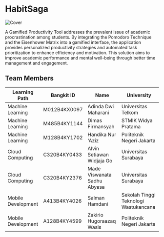 # HabitSaga

![Cover](https://github.com/user-attachments/assets/581f388b-3e84-4baf-942b-7b66a065e38c)

A Gamified Productivity Tool addresses the prevalent issue of academic procrastination among students. 
By integrating the Pomodoro Technique and the Eisenhower Matrix into a gamified interface, the application 
provides personalized productivity strategies and automated task prioritization to enhance efficiency and 
motivation. This solution aims to improve academic performance and mental well-being through better time 
management and engagement.

## Team Members

| Learning Path      | Bangkit ID   | Name                        | University                            |
|--------------------|--------------|-----------------------------|---------------------------------------|
| Machine Learning   | M012B4KX0097 | Adinda Dwi Maharani         | Universitas Telkom                    |
| Machine Learning   | M485B4KY1144 | Dimas Firmansyah            | STMIK Widya Pratama                   |
| Machine Learning   | M128B4KY1702 | Handika Nur 'Aziz           | Politeknik Negeri Jakarta             |
| Cloud Computing    | C320B4KY0433 | Alvin Setiawan Widjaja Go   | Universitas Surabaya                  |
| Cloud Computing    | C320B4KY2376 | Made Viswanata Sadhu Abyasa | Universitas Surabaya                  |
| Mobile Development | A413B4KY4026 | Salman Hamdani              | Sekolah Tinggi Teknologi Wastukancana |
| Mobile Development | A128B4KY4599 | Zakirio Hugoraazaq Wasis    | Politeknik Negeri Jakarta             |
